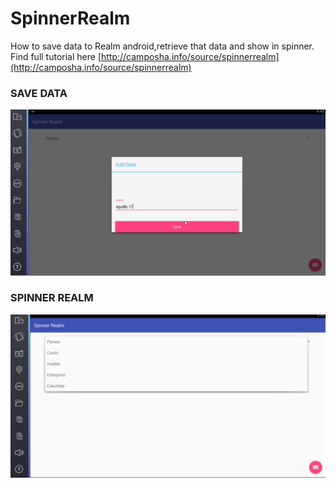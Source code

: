 # SpinnerRealm
How to save data to Realm android,retrieve that data and show in spinner. Find full tutorial here [http://camposha.info/source/spinnerrealm](http://camposha.info/source/spinnerrealm)


### SAVE DATA

![](/demos/RealmSaveData.PNG)

### SPINNER REALM

![](/demos/SpinnerRealm.PNG)
